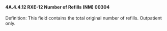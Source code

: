 #### 4A.4.4.12 RXE-12 Number of Refills (NM) 00304

Definition: This field contains the total original number of refills. Outpatient only.
